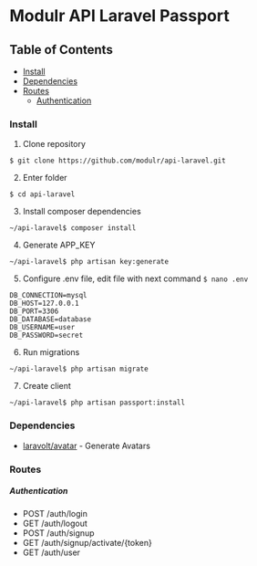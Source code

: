 # Modulr API Laravel Passport


## Table of Contents

- [Install](#install)
- [Dependencies](#dependencies)
- [Routes](#routes)
    - [Authentication](#authentication)


### Install

1. Clone repository
```
$ git clone https://github.com/modulr/api-laravel.git
```

2. Enter folder
```
$ cd api-laravel
```

3. Install composer dependencies
```
~/api-laravel$ composer install
```

4. Generate APP_KEY
```
~/api-laravel$ php artisan key:generate
```

5. Configure .env file, edit file with next command `$ nano .env`
```
DB_CONNECTION=mysql
DB_HOST=127.0.0.1
DB_PORT=3306
DB_DATABASE=database
DB_USERNAME=user
DB_PASSWORD=secret
```

6. Run migrations
```
~/api-laravel$ php artisan migrate
```

7. Create client
```
~/api-laravel$ php artisan passport:install
```


### Dependencies


- [laravolt/avatar](https://github.com/laravolt/avatar) - Generate Avatars


### Routes

##### Authentication

- POST /auth/login
- GET /auth/logout
- POST /auth/signup
- GET /auth/signup/activate/{token}
- GET /auth/user
